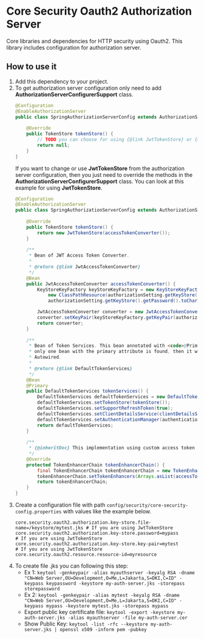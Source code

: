 # Core Security Oauth2 Authorization Server
Core libraries and dependencies for HTTP security using Oauth2. This library includes configuration for authorization server.

## How to use it
1. Add this dependency to your project.
2. To get authorization server configuration only need to add **AuthorizationServerConfigurerSupport** class.
   ```Java
   @Configuration
   @EnableAuthorizationServer
   public class SpringAuthorizationServerConfig extends AuthorizationServerConfigurerSupport {
       
       @Override
       public TokenStore tokenStore() {
           // TODO you can choose for using {@link JwtTokenStore} or {@link JdbcTokenStore} but default configuration using {@link JdbcTokenStore}
           return null;
       }
   }
   ```
   If you want to change or use **JwtTokenStore** from the authorization server configuration, then you just need to override the methods in the **AuthorizationServerConfigurerSupport** class. You can look at this example for using **JwtTokenStore**.
   ```Java
   @Configuration
   @EnableAuthorizationServer
   public class SpringAuthorizationServerConfig extends AuthorizationServerConfigurerSupport {
       
       @Override
       public TokenStore tokenStore() {
           return new JwtTokenStore(accessTokenConverter());
       }
       
       /**
        * Bean of JWT Access Token Converter.
        * 
        * @return {@link JwtAccessTokenConverter}
        */
       @Bean
       public JwtAccessTokenConverter accessTokenConverter() {
           KeyStoreKeyFactory keyStoreKeyFactory = new KeyStoreKeyFactory(
               new ClassPathResource(authorizationSetting.getKeyStore().getFileName()),
               authorizationSetting.getKeyStore().getPassword().toCharArray());

           JwtAccessTokenConverter converter = new JwtAccessTokenConverter();
           converter.setKeyPair(keyStoreKeyFactory.getKeyPair(authorizationSetting.getKeyStore().getKeyPair()));
           return converter;
       }
       
       /**
        * Bean of Token Services. This bean annotated with <code>@Primary</code> so
        * only one bean with the primary attribute is found, then it will be
        * Autowired.
        * 
        * @return {@link DefaultTokenServices}
        */
       @Bean
       @Primary
       public DefaultTokenServices tokenServices() {
           DefaultTokenServices defaultTokenServices = new DefaultTokenServices();
           defaultTokenServices.setTokenStore(tokenStore());
           defaultTokenServices.setSupportRefreshToken(true);
           defaultTokenServices.setClientDetailsService(clientDetailsService());
           defaultTokenServices.setAuthenticationManager(authenticationManager);
           return defaultTokenServices;
       }
       
       /**
        * {@inheritDoc} This implementation using custom access token converter.
        */
       @Override
       protected TokenEnhancerChain tokenEnhancerChain() {
           final TokenEnhancerChain tokenEnhancerChain = new TokenEnhancerChain();
           tokenEnhancerChain.setTokenEnhancers(Arrays.asList(accessTokenConverter()));
           return tokenEnhancerChain;
       }
   }
   ```
3. Create a configuration file with path `config/security/core-security-config.properties` with values like the example below.
   ```properties
   core.security.oauth2.authorization.key-store.file-name=/keystore/mytest.jks # If you are using JwtTokenStore
   core.security.oauth2.authorization.key-store.password=mypass                # If you are using JwtTokenStore
   core.security.oauth2.authorization.key-store.key-pair=mytest                # If you are using JwtTokenStore
   core.security.oauth2.resource.resource-id=myresource
   ```
4. To create file .jks you can following this step:
   - Ex 1: `keytool -genkeypair -alias myauthserver -keyalg RSA -dname "CN=Web Server,OU=Development,O=Me,L=Jakarta,S=DKI,C=ID" -keypass keypassword -keystore my-auth-server.jks -storepass storepassword`
   - Ex 2: `keytool -genkeypair -alias mytest -keyalg RSA -dname "CN=Web Server,OU=Development,O=Me,L=Jakarta,S=DKI,C=ID" -keypass mypass -keystore mytest.jks -storepass mypass`
   - Export public key certificate file: `keytool -export -keystore my-auth-server.jks -alias myauthserver -file my-auth-server.cer`
   - Show Public Key: `keytool -list -rfc --keystore my-auth-server.jks | openssl x509 -inform pem -pubkey`
